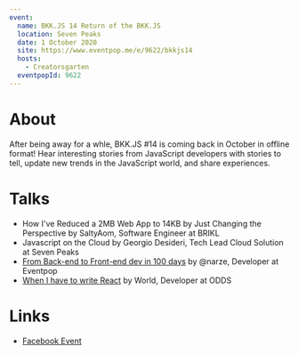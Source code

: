 ```yaml
---
event:
  name: BKK.JS 14 Return of the BKK.JS
  location: Seven Peaks
  date: 1 October 2020
  site: https://www.eventpop.me/e/9622/bkkjs14
  hosts:
    - Creatorsgarten
  eventpopId: 9622
---
```


# About

After being away for a whle, BKK.JS #14 is coming back in October in offline format! Hear interesting stories from JavaScript developers with stories to tell, update new trends in the JavaScript world, and share experiences.

# Talks

- How I've Reduced a 2MB Web App to 14KB by Just Changing the Perspective by SaltyAom, Software Engineer at BRIKL
- Javascript on the Cloud by Georgio Desideri, Tech Lead Cloud Solution at Seven Peaks
- [From Back-end to Front-end dev in 100 days](https://youtu.be/_34exj5Q7ec?t=1517) by @narze, Developer at Eventpop
- [When I have to write React](https://youtu.be/_34exj5Q7ec?t=2938) by World, Developer at ODDS

# Links

- [Facebook Event](https://www.facebook.com/events/348223013213549/)
